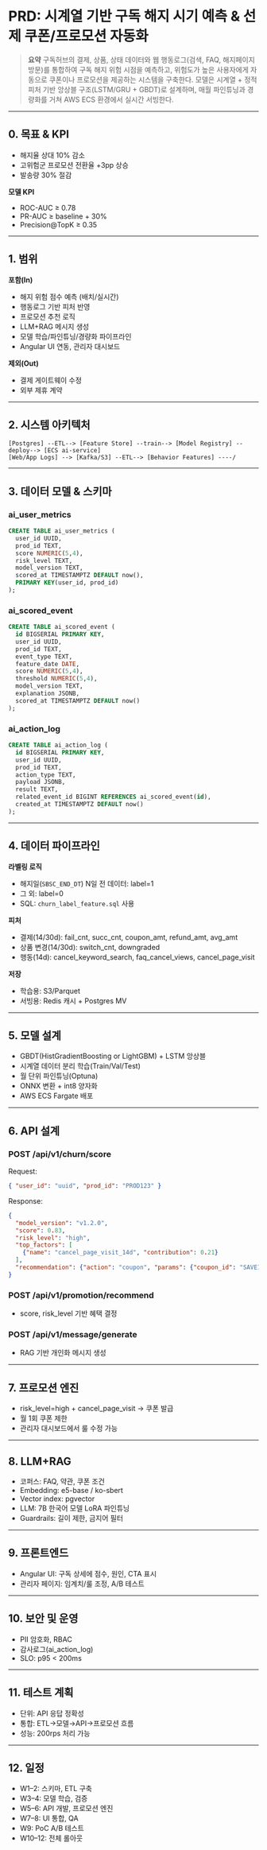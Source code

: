 
# PRD: 시계열 기반 구독 해지 시기 예측 & 선제 쿠폰/프로모션 자동화

> **요약**
> 구독허브의 결제, 상품, 상태 데이터와 웹 행동로그(검색, FAQ, 해지페이지 방문)를 통합하여 구독 해지 위험 시점을 예측하고, 위험도가 높은 사용자에게 자동으로 쿠폰이나 프로모션을 제공하는 시스템을 구축한다.
> 모델은 시계열 + 정적 피처 기반 앙상블 구조(LSTM/GRU + GBDT)로 설계하며, 매월 파인튜닝과 경량화를 거쳐 AWS ECS 환경에서 실시간 서빙한다.

---

## 0. 목표 & KPI

- 해지율 상대 10% 감소
- 고위험군 프로모션 전환율 +3pp 상승
- 발송량 30% 절감

**모델 KPI**

- ROC-AUC ≥ 0.78
- PR-AUC ≥ baseline + 30%
- Precision@TopK ≥ 0.35

---

## 1. 범위

**포함(In)**
- 해지 위험 점수 예측 (배치/실시간)
- 행동로그 기반 피처 반영
- 프로모션 추천 로직
- LLM+RAG 메시지 생성
- 모델 학습/파인튜닝/경량화 파이프라인
- Angular UI 연동, 관리자 대시보드

**제외(Out)**
- 결제 게이트웨이 수정
- 외부 제휴 계약

---

## 2. 시스템 아키텍처

```
[Postgres] --ETL--> [Feature Store] --train--> [Model Registry] --deploy--> [ECS ai-service]
[Web/App Logs] --> [Kafka/S3] --ETL--> [Behavior Features] ----/
```

---

## 3. 데이터 모델 & 스키마

### ai_user_metrics
```sql
CREATE TABLE ai_user_metrics (
  user_id UUID,
  prod_id TEXT,
  score NUMERIC(5,4),
  risk_level TEXT,
  model_version TEXT,
  scored_at TIMESTAMPTZ DEFAULT now(),
  PRIMARY KEY(user_id, prod_id)
);
```

### ai_scored_event
```sql
CREATE TABLE ai_scored_event (
  id BIGSERIAL PRIMARY KEY,
  user_id UUID,
  prod_id TEXT,
  event_type TEXT,
  feature_date DATE,
  score NUMERIC(5,4),
  threshold NUMERIC(5,4),
  model_version TEXT,
  explanation JSONB,
  scored_at TIMESTAMPTZ DEFAULT now()
);
```

### ai_action_log
```sql
CREATE TABLE ai_action_log (
  id BIGSERIAL PRIMARY KEY,
  user_id UUID,
  prod_id TEXT,
  action_type TEXT,
  payload JSONB,
  result TEXT,
  related_event_id BIGINT REFERENCES ai_scored_event(id),
  created_at TIMESTAMPTZ DEFAULT now()
);
```

---

## 4. 데이터 파이프라인

**라벨링 로직**
- 해지일(`SBSC_END_DT`) N일 전 데이터: label=1
- 그 외: label=0
- SQL: `churn_label_feature.sql` 사용

**피처**
- 결제(14/30d): fail_cnt, succ_cnt, coupon_amt, refund_amt, avg_amt
- 상품 변경(14/30d): switch_cnt, downgraded
- 행동(14d): cancel_keyword_search, faq_cancel_views, cancel_page_visit

**저장**
- 학습용: S3/Parquet
- 서빙용: Redis 캐시 + Postgres MV

---

## 5. 모델 설계

- GBDT(HistGradientBoosting or LightGBM) + LSTM 앙상블
- 시계열 데이터 분리 학습(Train/Val/Test)
- 월 단위 파인튜닝(Optuna)
- ONNX 변환 + int8 양자화
- AWS ECS Fargate 배포

---

## 6. API 설계

### POST /api/v1/churn/score
Request:
```json
{ "user_id": "uuid", "prod_id": "PROD123" }
```
Response:
```json
{
  "model_version": "v1.2.0",
  "score": 0.83,
  "risk_level": "high",
  "top_factors": [
    {"name": "cancel_page_visit_14d", "contribution": 0.21}
  ],
  "recommendation": {"action": "coupon", "params": {"coupon_id": "SAVE10"}}
}
```

### POST /api/v1/promotion/recommend
- score, risk_level 기반 혜택 결정

### POST /api/v1/message/generate
- RAG 기반 개인화 메시지 생성

---

## 7. 프로모션 엔진

- risk_level=high + cancel_page_visit → 쿠폰 발급
- 월 1회 쿠폰 제한
- 관리자 대시보드에서 룰 수정 가능

---

## 8. LLM+RAG

- 코퍼스: FAQ, 약관, 쿠폰 조건
- Embedding: e5-base / ko-sbert
- Vector index: pgvector
- LLM: 7B 한국어 모델 LoRA 파인튜닝
- Guardrails: 길이 제한, 금지어 필터

---

## 9. 프론트엔드

- Angular UI: 구독 상세에 점수, 원인, CTA 표시
- 관리자 페이지: 임계치/룰 조정, A/B 테스트

---

## 10. 보안 및 운영

- PII 암호화, RBAC
- 감사로그(ai_action_log)
- SLO: p95 < 200ms

---

## 11. 테스트 계획

- 단위: API 응답 정확성
- 통합: ETL→모델→API→프로모션 흐름
- 성능: 200rps 처리 가능

---

## 12. 일정

- W1–2: 스키마, ETL 구축
- W3–4: 모델 학습, 검증
- W5–6: API 개발, 프로모션 엔진
- W7–8: UI 통합, QA
- W9: PoC A/B 테스트
- W10–12: 전체 롤아웃
